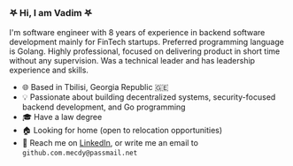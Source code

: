 ### 𖤐 Hi, I am Vadim 𖤐

I'm software engineer with 8 years of experience in backend software development mainly for FinTech startups. Preferred programming
language is Golang. Highly professional, focused on delivering product in short time without any supervision. Was a technical leader
and has leadership experience and skills. 

- 🌐 Based in Tbilisi, Georgia Republic 🇬🇪
- 💡 Passionate about building decentralized systems, security-focused backend development, and Go programming
- 🎓 Have a law degree
- 🏠 Looking for home (open to relocation opportunities)
- 👋 Reach me on [LinkedIn](https://www.linkedin.com/in/vadim-f-35b815164/), or write me an email to `github.com.mecdy@passmail.net`
